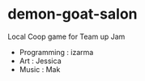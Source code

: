 # demon-goat-salon
Local Coop game for Team up Jam 

- Programming : izarma
- Art : Jessica
- Music : Mak
